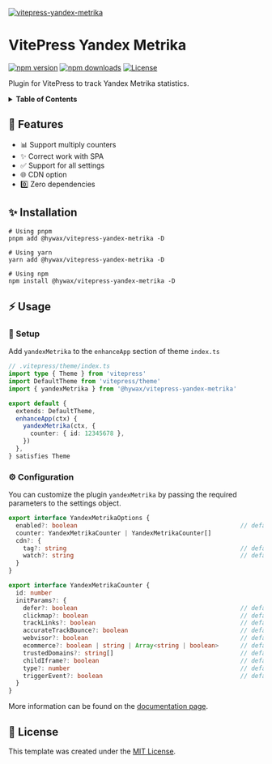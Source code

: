 [![vitepress-yandex-metrika](https://raw.githubusercontent.com/hywax/vitepress-yandex-metrika/main/public/cover.jpg)](https://github.com/hywax/vitepress-yandex-metrika)

# VitePress Yandex Metrika

[![npm version][npm-version-src]][npm-version-href]
[![npm downloads][npm-downloads-src]][npm-downloads-href]
[![License][license-src]][license-href]

Plugin for VitePress to track Yandex Metrika statistics.

<details>
  <summary><b>Table of Contents</b></summary>

* [Features](#-features)
* [Usage](#-usage)
  * [Setup](#-setup)
  * [Configuration](#-configuration)
* [License](#-license)
</details>

## 🎯 Features

* 📊 Support multiply counters
* ✨ Correct work with SPA
* ✅ Support for all settings
* 🌐 CDN option
* 0️⃣ Zero dependencies

## ✨ Installation

```shell
# Using pnpm
pnpm add @hywax/vitepress-yandex-metrika -D

# Using yarn
yarn add @hywax/vitepress-yandex-metrika -D

# Using npm
npm install @hywax/vitepress-yandex-metrika -D
```

## ⚡ Usage

### 🚀 Setup

Add `yandexMetrika` to the `enhanceApp` section of theme `index.ts`

```typescript
// .vitepress/theme/index.ts
import type { Theme } from 'vitepress'
import DefaultTheme from 'vitepress/theme'
import { yandexMetrika } from '@hywax/vitepress-yandex-metrika'

export default {
  extends: DefaultTheme,
  enhanceApp(ctx) {
    yandexMetrika(ctx, {
      counter: { id: 12345678 },
    })
  },
} satisfies Theme
```

### ⚙️ Configuration

You can customize the plugin `yandexMetrika` by passing the required parameters to the settings object.

```typescript
export interface YandexMetrikaOptions {
  enabled?: boolean                                             // default: true
  counter: YandexMetrikaCounter | YandexMetrikaCounter[]
  cdn?: {
    tag?: string                                                // default: https://mc.yandex.ru/metrika/tag.js
    watch?: string                                              // default: https://mc.yandex.ru/watch
  }
}

export interface YandexMetrikaCounter {
  id: number
  initParams?: {
    defer?: boolean                                             // default: false
    clickmap?: boolean                                          // default: true
    trackLinks?: boolean                                        // default: true
    accurateTrackBounce?: boolean                               // default: true
    webvisor?: boolean                                          // default: false
    ecommerce?: boolean | string | Array<string | boolean>      // default: false
    trustedDomains?: string[]                                   // default: -
    childIframe?: boolean                                       // default: false
    type?: number                                               // default: 0
    triggerEvent?: boolean                                      // default: false
  }
}
```

More information can be found on the [documentation page](https://yandex.com/support/metrica/code/counter-initialize.html).

## 📄 License
This template was created under the [MIT License](LICENSE).

<!-- Badges -->

[npm-version-src]: https://img.shields.io/npm/v/@hywax/vitepress-yandex-metrika/latest.svg?logo=hackthebox&color=4A4DFF&logoColor=fff
[npm-version-href]: https://npmjs.com/package/@hywax/vitepress-yandex-metrika
[npm-downloads-src]: https://img.shields.io/npm/dm/@hywax/vitepress-yandex-metrika.svg?colorA=4A4DFF
[npm-downloads-href]: https://npmjs.com/package/@hywax/vitepress-yandex-metrika
[license-src]: https://img.shields.io/badge/License-MIT-4A4DFF?logo=opensourceinitiative&logoColor=fff
[license-href]: https://npmjs.com/package/@hywax/vitepress-yandex-metrika
